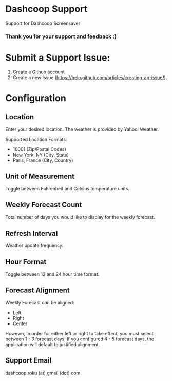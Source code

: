 # Dashcoop Support
Support for Dashcoop Screensaver

### Thank you for your support and feedback :)

# Submit a Support Issue:
1. Create a Github account
2. Create a new Issue (https://help.github.com/articles/creating-an-issue/).

# Configuration
## Location

Enter your desired location. The weather is provided by Yahoo! Weather.

Supported Location Formats:
* 10001 (Zip/Postal Codes)
* New York, NY (City, State)
* Paris, France (City, Country)

## Unit of Measurement

Toggle between Fahrenheit and Celcius temperature units.

## Weekly Forecast Count

Total number of days you would like to display for the weekly forecast.

## Refresh Interval

Weather update frequency.

## Hour Format

Toggle between 12 and 24 hour time format.


## Forecast Alignment

Weekly Forecast can be aligned:
* Left
* Right
* Center

However, in order for either left or right to take effect, you must select between 1 - 3 forecast days. If you configured 4 - 5 forecast days, the application will default to justified alignment.

## Support Email

dashcoop.roku (at) gmail (dot) com
